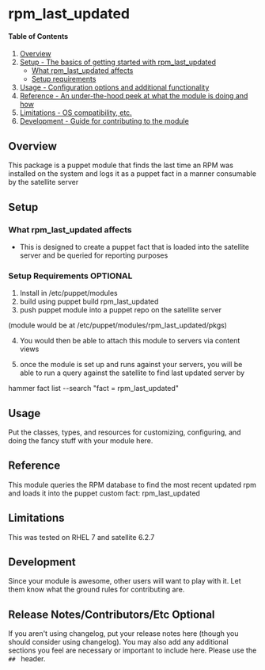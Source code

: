 # rpm_last_updated

#### Table of Contents

1. [Overview](#overview)
2. [Setup - The basics of getting started with rpm_last_updated](#setup)
    * [What rpm_last_updated affects](#what-rpm_last_updated-affects)
    * [Setup requirements](#setup-requirements)
3. [Usage - Configuration options and additional functionality](#usage)
4. [Reference - An under-the-hood peek at what the module is doing and how](#reference)
5. [Limitations - OS compatibility, etc.](#limitations)
6. [Development - Guide for contributing to the module](#development)

## Overview

This package is a puppet module that finds the last time an RPM was installed on the 
system and logs it as a puppet fact in a manner consumable by the satellite server

## Setup

### What rpm_last_updated affects

* This is designed to create a puppet fact that is loaded into the satellite server
  and be queried for reporting purposes

### Setup Requirements **OPTIONAL**

1. Install in /etc/puppet/modules
2. build using puppet build rpm_last_updated
3. push puppet module into a puppet repo on the satellite server 

(module would be at /etc/puppet/modules/rpm_last_updated/pkgs)

4. You would then be able to attach this module to servers via content views

5. once the module is set up and runs against your servers, you will be able to run 
   a query against the satellite to find last updated server by

hammer fact list --search "fact = rpm_last_updated"


## Usage

Put the classes, types, and resources for customizing, configuring, and doing
the fancy stuff with your module here.

## Reference

This module queries the RPM database to find the most recent updated rpm and loads
it into the puppet custom fact: rpm_last_updated

## Limitations

This was tested on RHEL 7 and satellite 6.2.7

## Development

Since your module is awesome, other users will want to play with it. Let them
know what the ground rules for contributing are.

## Release Notes/Contributors/Etc **Optional**

If you aren't using changelog, put your release notes here (though you should
consider using changelog). You may also add any additional sections you feel are
necessary or important to include here. Please use the `## ` header.
